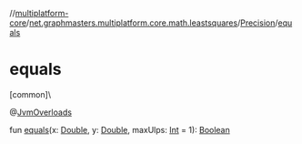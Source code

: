 //[multiplatform-core](../../../index.md)/[net.graphmasters.multiplatform.core.math.leastsquares](../index.md)/[Precision](index.md)/[equals](equals.md)

# equals

[common]\

@[JvmOverloads](https://kotlinlang.org/api/latest/jvm/stdlib/kotlin.jvm/-jvm-overloads/index.html)

fun [equals](equals.md)(x: [Double](https://kotlinlang.org/api/latest/jvm/stdlib/kotlin/-double/index.html), y: [Double](https://kotlinlang.org/api/latest/jvm/stdlib/kotlin/-double/index.html), maxUlps: [Int](https://kotlinlang.org/api/latest/jvm/stdlib/kotlin/-int/index.html) = 1): [Boolean](https://kotlinlang.org/api/latest/jvm/stdlib/kotlin/-boolean/index.html)
